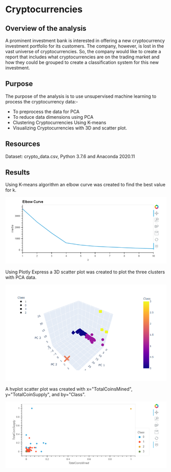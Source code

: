 # Cryptocurrencies

## Overview of the analysis 

A prominent investment bank is interested in offering a new cryptocurrency investment portfolio for its customers. 
The company, however, is lost in the vast universe of cryptocurrencies. So, the company would like to create a report 
that includes what cryptocurrencies are on the trading market and how they could be grouped to create a classification 
system for this new investment.

## Purpose 

The purpose of the analysis is to use unsupervised machine learning to process the cryptocurrency data:- 
- To preprocess the data for PCA 
- To reduce data dimensions using PCA
- Clustering Cryptocurrencies Using K-means
- Visualizing Cryptocurrencies with 3D and scatter plot. 
## Resources 

Dataset: crypto_data.csv, Python 3.7.6 and Anaconda 2020.11
## Results 

Using K-means algorithm an elbow curve was created to find the best value for k. 

![](ElbowCurve.png)

Using Plotly Express a 3D scatter plot was created to plot the three clusters with PCA data. 

![](3D.png)

A hvplot scatter plot was created with x="TotalCoinsMined", y="TotalCoinSupply", and by="Class".

![](ScatterPlot.png)
